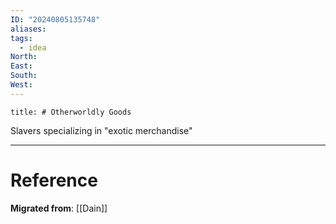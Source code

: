 ```yaml
---
ID: "20240805135748"
aliases: 
tags:
  - idea
North: 
East: 
South: 
West:
---
```

```toc
title: # Otherworldly Goods
```

Slavers specializing in "exotic merchandise"

---

# Reference

**Migrated from**: [[Dain]]